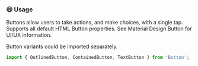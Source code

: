 ### :smile: Usage

Buttons allow users to take actions, and make choices, with a single tap. Supports all default HTML Button properties. See Material Design Button for UI/UX information.

Button variants could be imported separately.

```js
import { OutlinedButton, ContainedButton, TextButton } from 'Button';
```

<!-- PROPS -->